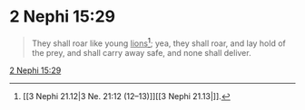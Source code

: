 # 2 Nephi 15:29

> They shall roar like young <u>lions</u>[^a]; yea, they shall roar, and lay hold of the prey, and shall carry away safe, and none shall deliver.

[2 Nephi 15:29](https://www.churchofjesuschrist.org/study/scriptures/bofm/2-ne/15?lang=eng&id=p29#p29)


[^a]: [[3 Nephi 21.12|3 Ne. 21:12 (12–13)]][[3 Nephi 21.13|]].  
